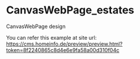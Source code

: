 # CanvasWebPage_estates
CanvasWebPage design



You can refer this example at site url:
https://cms.homeinfo.de/preview/preview.html?token=8f2240865c8d4e6e9fa58a00d310f04c
